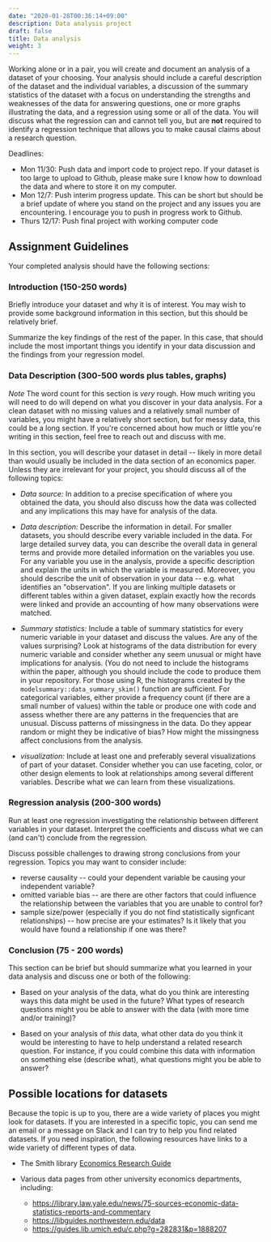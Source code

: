 ```yaml
---
date: "2020-01-28T00:36:14+09:00"
description: Data analysis project
draft: false
title: Data analysis
weight: 3
---
```


Working alone or in a pair, you will create and document an analysis of a dataset of your choosing. Your analysis should include a careful description of the dataset and the individual variables, a discussion of the summary statistics of the dataset with a focus on understanding the strengths and weaknesses of the data for answering questions, one or more graphs illustrating the data, and a regression using some or all of the data. You will discuss what the regression can and cannot tell you, but are **not** required to identify a regression technique that allows you to make causal claims about a research question.

Deadlines:
- Mon 11/30: Push data and import code to project repo. If your dataset is too large to upload to Github, please make sure I know how to download the data and where to store it on my computer.
- Mon 12/7: Push interim progress update. This can be short but should be a brief update of where you stand on the project and any issues you are encountering. I encourage you to push in progress work to Github.
- Thurs 12/17: Push final project with working computer code

## Assignment Guidelines


Your completed analysis should have the following sections:

### Introduction (150-250 words)

Briefly introduce your dataset and why it is of interest. You may wish to provide some background information in this section, but this should be relatively brief. 

Summarize the key findings of the rest of the paper. In this case, that should include the most important things you identify in your data discussion and the findings from your regression model.

### Data Description (300-500 words plus tables, graphs)

*Note* The word count for this section is *very* rough. How much writing you will need to do will depend on what you discover in your data analysis. For a clean dataset with no missing values and a relatively small number of variables, you might have a relatively short section, but for messy data, this could be a long section. If you're concerned about how much or little you're writing in this section, feel free to reach out and discuss with me.

In this section, you will describe your dataset in detail -- likely in more detail than would usually be included in the data section of an economics paper. Unless they are irrelevant for your project, you should discuss all of the following topics:

- *Data source:* In addition to a precise specification of where you obtained the data, you should also discuss how the data was collected and any implications this may have for analysis of the data.

- *Data description:* Describe the information in detail. For smaller datasets, you should describe every variable included in the data. For large detailed survey data, you can describe the overall data in general terms and provide more detailed information on the variables you use. For any variable you use in the analysis, provide a specific description and explain the units in which the variable is measured. Moreover, you should describe the unit of observation in your data -- e.g. what identifies an "observation". If you are linking multiple datasets or different tables within a given dataset, explain exactly how the records were linked and provide an accounting of how many observations were matched.

- *Summary statistics:* Include a table of summary statistics for every numeric variable in your dataset and discuss the values. Are any of the values surprising? Look at histograms of the data distribution for every numeric variable and consider whether any seem unusual or might have implications for analysis. (You do not need to include the histograms within the paper, although you should include the code to produce them in your repository. For those using R, the histograms created by the `modelsummary::data_summary_skim()` function are sufficient. For categorical variables, either provide a frequency count (if there are a small number of values) within the table or produce one with code and assess whether there are any patterns in the frequencies that are unusual. Discuss patterns of missingness in the data. Do they appear random or might they be indicative of bias? How might the missingness affect conclusions from the analysis.

- *visualization:* Include at least one and preferably several visualizations of part of your dataset. Consider whether you can use faceting, color, or other design elements to look at relationships among several different variables. Describe what we can learn from these visualizations.

### Regression analysis (200-300 words)

Run at least one regression investigating the relationship between different variables in your dataset. Interpret the coefficients and discuss what we can (and can't) conclude from the regression.

Discuss possible challenges to drawing strong conclusions from your regression. Topics you may want to consider include:

- reverse causality -- could your dependent variable be causing your independent variable?
- omitted variable bias -- are there are other factors that could influence the relationship between the variables that you are unable to control for?
- sample size/power (especially if you do not find statistically signficant relationships) -- how precise are your estimates? Is it likely that you would have found a relationship if one was there?

### Conclusion (75 - 200 words)

This section can be brief but should summarize what you learned in your data analysis and discuss one or both of the following:

- Based on your analysis of the data, what do you think are interesting ways this data might be used in the future? What types of research questions might you be able to answer with the data (with more time and/or training)?

- Based on your analysis of *this* data, what other data do you think it would be interesting to have to help understand a related research question. For instance, if you could combine this data with information on something else (describe what), what questions might you be able to answer?


## Possible locations for datasets

Because the topic is up to you, there are a wide variety of places you might look for datasets. If you are interested in a specific topic, you can send me an email or a message on Slack and I can try to help you find related datasets. If you need inspiration, the following resources have links to a wide variety of different types of data.

- The Smith library [Economics Research Guide](https://libguides.smith.edu/economics/statisticsdata)
- Various data pages from other university economics departments, including:

    * https://library.law.yale.edu/news/75-sources-economic-data-statistics-reports-and-commentary
    * https://libguides.northwestern.edu/data
    * https://guides.lib.umich.edu/c.php?g=282831&p=1888207